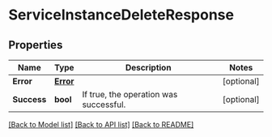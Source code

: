 # ServiceInstanceDeleteResponse

## Properties

Name | Type | Description | Notes
------------ | ------------- | ------------- | -------------
**Error** | [**Error**](Error.md) |  | [optional] 
**Success** | **bool** | If true, the operation was successful. | [optional] 

[[Back to Model list]](../README.md#documentation-for-models) [[Back to API list]](../README.md#documentation-for-api-endpoints) [[Back to README]](../README.md)


